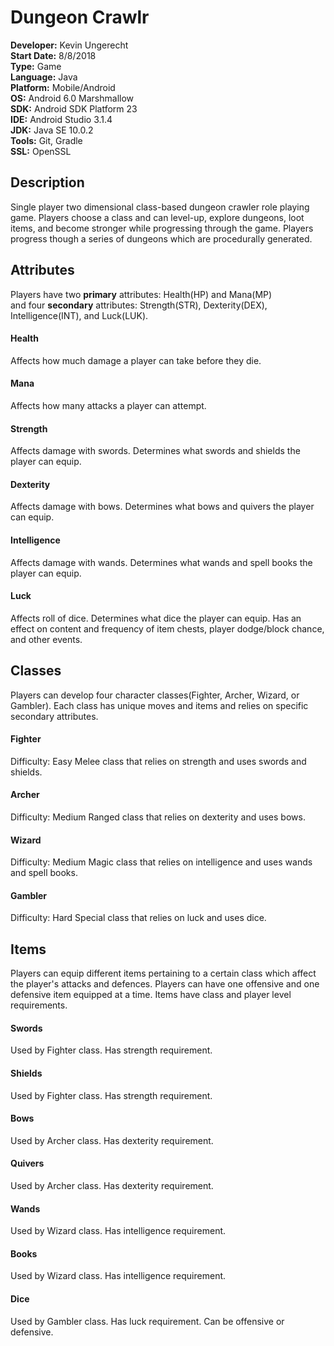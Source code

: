 # Dungeon Crawlr
**Developer:** Kevin Ungerecht<br>
**Start Date:** 8/8/2018<br>
**Type:** Game<br>
**Language:** Java<br>
**Platform:** Mobile/Android<br>
**OS:** Android 6.0 Marshmallow<br>
**SDK:** Android SDK Platform 23<br>
**IDE:** Android Studio 3.1.4<br>
**JDK:** Java SE 10.0.2<br>
**Tools:** Git, Gradle<br>
**SSL:** OpenSSL<br>

<h2>Description</h2>

  Single player two dimensional class-based dungeon crawler role playing game. Players choose a class and can level-up, explore dungeons, loot items, and become stronger while progressing through the game. Players progress though a series of dungeons which are procedurally generated.

<h2>Attributes</h2>

  Players have two **primary** attributes: Health(HP) and Mana(MP)<br>
  and four **secondary** attributes: Strength(STR), Dexterity(DEX), Intelligence(INT), and Luck(LUK).
  
  <h4>Health</h4>
    Affects how much damage a player can take before they die.
  
  <h4>Mana</h4>
    Affects how many attacks a player can attempt.

  <h4>Strength</h4>
    Affects damage with swords.
    Determines what swords and shields the player can equip.

  <h4>Dexterity</h4>
    Affects damage with bows.
    Determines what bows and quivers the player can equip.

  <h4>Intelligence</h4>
    Affects damage with wands.
    Determines what wands and spell books the player can equip.

  <h4>Luck</h4>
    Affects roll of dice.
    Determines what dice the player can equip.
    Has an effect on content and frequency of item chests, player dodge/block chance, and other events.

<h2>Classes</h2>

  Players can develop four character classes(Fighter, Archer, Wizard, or Gambler).
  Each class has unique moves and items and relies on specific secondary attributes.

  <h4>Fighter</h4>
    Difficulty: Easy
    Melee class that relies on strength and uses swords and shields.
    
  <h4>Archer</h4>
    Difficulty: Medium
    Ranged class that relies on dexterity and uses bows.
    
  <h4>Wizard</h4>
    Difficulty: Medium
    Magic class that relies on intelligence and uses wands and spell books.

  <h4>Gambler</h4>
    Difficulty: Hard
    Special class that relies on luck and uses dice.

<h2>Items</h2>

  Players can equip different items pertaining to a certain class which affect the player's attacks and defences. Players can have one offensive and one defensive item equipped at a time. Items have class and player level requirements.
  
  <h4>Swords</h4>
    Used by Fighter class. Has strength requirement.
    
  <h4>Shields</h4>
    Used by Fighter class. Has strength requirement.
    
  <h4>Bows</h4>
    Used by Archer class. Has dexterity requirement.
    
  <h4>Quivers</h4>
    Used by Archer class. Has dexterity requirement.
    
  <h4>Wands</h4>
    Used by Wizard class. Has intelligence requirement.
    
  <h4>Books</h4>
    Used by Wizard class. Has intelligence requirement.
    
  <h4>Dice</h4>
    Used by Gambler class. Has luck requirement. Can be offensive or defensive.
